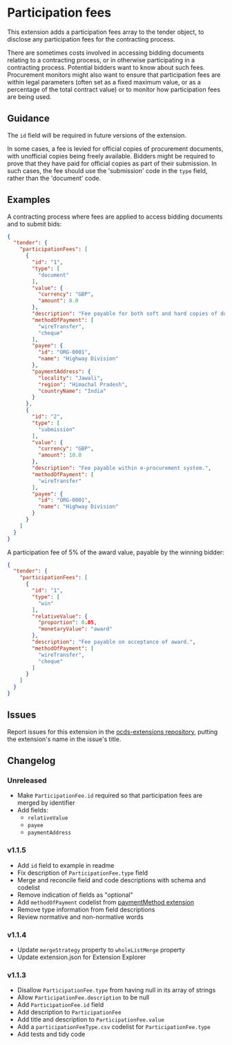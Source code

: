 # Participation fees

This extension adds a participation fees array to the tender object, to disclose any participation fees for the contracting process.

There are sometimes costs involved in accessing bidding documents relating to a contracting process, or in otherwise participating in a contracting process. Potential bidders want to know about such fees. Procurement monitors might also want to ensure that participation fees are within legal parameters (often set as a fixed maximum value, or as a percentage of the total contract value) or to monitor how participation fees are being used.

## Guidance

The `id` field will be required in future versions of the extension.

In some cases, a fee is levied for official copies of procurement documents, with unofficial copies being freely available. Bidders might be required to prove that they have paid for official copies as part of their submission. In such cases, the fee should use the 'submission' code in the `type` field, rather than the 'document' code.

## Examples

A contracting process where fees are applied to access bidding documents and to submit bids:

```json
{
  "tender": {
    "participationFees": [
      {
        "id": "1",
        "type": [
          "document"
        ],
        "value": {
          "currency": "GBP",
          "amount": 8.0
        },
        "description": "Fee payable for both soft and hard copies of documents.",
        "methodOfPayment": [
          "wireTransfer",
          "cheque"
        ],
        "payee": {
          "id": "ORG-0001",
          "name": "Highway Division"
        },
        "paymentAddress": {
          "locality": "Jawali",
          "region": "Himachal Pradesh",
          "countryName": "India"
        }
      },
      {
        "id": "2",
        "type": [
          "submission"
        ],
        "value": {
          "currency": "GBP",
          "amount": 10.0
        },
        "description": "Fee payable within e-procurement system.",
        "methodOfPayment": [
          "wireTransfer"
        ],
        "payee": {
          "id": "ORG-0001",
          "name": "Highway Division"
        }
      }
    ]
  }
}
```

A participation fee of 5% of the award value, payable by the winning bidder:

```json
{
  "tender": {
    "participationFees": [
      {
        "id": "1",
        "type": [
          "win"
        ],
        "relativeValue": {
          "proportion": 0.05,
          "monetaryValue": "award"
        },
        "description": "Fee payable on acceptance of award.",
        "methodOfPayment": [
          "wireTransfer",
          "cheque"
        ]
      }
    ]
  }
}
```

## Issues

Report issues for this extension in the [ocds-extensions repository](https://github.com/open-contracting/ocds-extensions/issues), putting the extension's name in the issue's title.

## Changelog

### Unreleased

- Make `ParticipationFee.id` required so that participation fees are merged by identifier
- Add fields:
  - `relativeValue`
  - `payee`
  - `paymentAddress`

### v1.1.5

- Add `id` field to example in readme
- Fix description of `ParticipationFee.type` field
- Merge and reconcile field and code descriptions with schema and codelist
- Remove indication of fields as "optional"
- Add `methodOfPayment` codelist from [paymentMethod extension](https://github.com/INAImexico/ocds_paymentMethod_extension/blob/master/codelists/paymentMethod.csv)
- Remove type information from field descriptions
- Review normative and non-normative words

### v1.1.4

- Update `mergeStrategy` property to `wholeListMerge` property
- Update extension.json for Extension Explorer

### v1.1.3

- Disallow `ParticipationFee.type` from having null in its array of strings
- Allow `ParticipationFee.description` to be null
- Add `ParticipationFee.id` field
- Add description to `ParticipationFee`
- Add title and description to `ParticipationFee.value`
- Add a `participationFeeType.csv` codelist for `ParticipationFee.type`
- Add tests and tidy code
